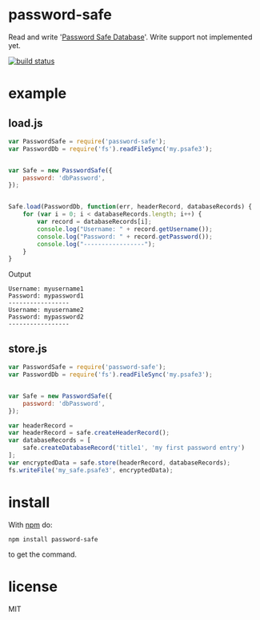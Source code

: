 # password-safe

Read and write '[Password Safe Database](http://pwsafe.org/)'. Write support not implemented yet.

[![build status](https://secure.travis-ci.org/dol/node-passwordsafe.png)](http://travis-ci.org/dol/node-passwordsafe)

# example

## load.js

```js
var PasswordSafe = require('password-safe');
var PasswordDb = require('fs').readFileSync('my.psafe3');


var Safe = new PasswordSafe({
    password: 'dbPassword',
});


Safe.load(PasswordDb, function(err, headerRecord, databaseRecords) {
    for (var i = 0; i < databaseRecords.length; i++) {
        var record = databaseRecords[i];
        console.log("Username: " + record.getUsername());
        console.log("Password: " + record.getPassword());
        console.log("-----------------");
    }
}
```

Output

```
Username: myusername1
Password: mypassword1
-----------------
Username: myusername2
Password: mypassword2
-----------------
```

## store.js

```js
var PasswordSafe = require('password-safe');
var PasswordDb = require('fs').readFileSync('my.psafe3');


var Safe = new PasswordSafe({
    password: 'dbPassword',
});

var headerRecord = 
var headerRecord = safe.createHeaderRecord();
var databaseRecords = [
    safe.createDatabaseRecord('title1', 'my first password entry')
];
var encryptedData = safe.store(headerRecord, databaseRecords);
fs.writeFile('my_safe.psafe3', encryptedData);
```

# install

With [npm](http://npmjs.org) do:

```
npm install password-safe
```

to get the command.

# license

MIT
